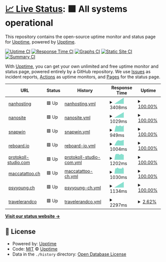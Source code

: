 # [📈 Live Status](https://demo.upptime.js.org): <!--live status--> **🟩 All systems operational**

This repository contains the open-source uptime monitor and status page for [Upptime](https://upptime.js.org), powered by [Upptime](https://github.com/upptime/upptime).

[![Uptime CI](https://github.com/ishydo/nanhosting/monitoring/workflows/Uptime%20CI/badge.svg)](https://github.com/ishydo/nanhosting/monitoring/actions?query=workflow%3A%22Uptime+CI%22)
[![Response Time CI](https://github.com/ishydo/nanhosting/monitoring/workflows/Response%20Time%20CI/badge.svg)](https://github.com/ishydo/nanhosting/monitoring/actions?query=workflow%3A%22Response+Time+CI%22)
[![Graphs CI](https://github.com/ishydo/nanhosting/monitoring/workflows/Graphs%20CI/badge.svg)](https://github.com/ishydo/nanhosting/monitoring/actions?query=workflow%3A%22Graphs+CI%22)
[![Static Site CI](https://github.com/ishydo/nanhosting/monitoring/workflows/Static%20Site%20CI/badge.svg)](https://github.com/ishydo/nanhosting/monitoring/actions?query=workflow%3A%22Static+Site+CI%22)
[![Summary CI](https://github.com/ishydo/nanhosting/monitoring/workflows/Summary%20CI/badge.svg)](https://github.com/ishydo/nanhosting/monitoring/actions?query=workflow%3A%22Summary+CI%22)

With [Upptime](https://upptime.js.org), you can get your own unlimited and free uptime monitor and status page, powered entirely by a GitHub repository. We use [Issues](https://github.com/upptime/upptime/issues) as incident reports, [Actions](https://github.com/ishydo/nanhosting/monitoring/actions) as uptime monitors, and [Pages](https://demo.upptime.js.org) for the status page.

<!--start: status pages-->
<!-- This summary is generated by Upptime (https://github.com/upptime/upptime) -->
<!-- Do not edit this manually, your changes will be overwritten -->
<!-- prettier-ignore -->
| URL | Status | History | Response Time | Uptime |
| --- | ------ | ------- | ------------- | ------ |
| <img alt="" src="https://favicons.githubusercontent.com/nanhosting.ch" height="13"> [nanhosting](https://nanhosting.ch) | 🟩 Up | [nanhosting.yml](https://github.com/nanhosting/monitoring/commits/HEAD/history/nanhosting.yml) | <details><summary><img alt="Response time graph" src="./graphs/nanhosting/response-time-week.png" height="20"> 3408ms</summary><br><a href="https://status.nanhosting.ch/history/nanhosting"><img alt="Response time 3408" src="https://img.shields.io/endpoint?url=https%3A%2F%2Fraw.githubusercontent.com%2Fnanhosting%2Fmonitoring%2FHEAD%2Fapi%2Fnanhosting%2Fresponse-time.json"></a><br><a href="https://status.nanhosting.ch/history/nanhosting"><img alt="24-hour response time 3408" src="https://img.shields.io/endpoint?url=https%3A%2F%2Fraw.githubusercontent.com%2Fnanhosting%2Fmonitoring%2FHEAD%2Fapi%2Fnanhosting%2Fresponse-time-day.json"></a><br><a href="https://status.nanhosting.ch/history/nanhosting"><img alt="7-day response time 3408" src="https://img.shields.io/endpoint?url=https%3A%2F%2Fraw.githubusercontent.com%2Fnanhosting%2Fmonitoring%2FHEAD%2Fapi%2Fnanhosting%2Fresponse-time-week.json"></a><br><a href="https://status.nanhosting.ch/history/nanhosting"><img alt="30-day response time 3408" src="https://img.shields.io/endpoint?url=https%3A%2F%2Fraw.githubusercontent.com%2Fnanhosting%2Fmonitoring%2FHEAD%2Fapi%2Fnanhosting%2Fresponse-time-month.json"></a><br><a href="https://status.nanhosting.ch/history/nanhosting"><img alt="1-year response time 3408" src="https://img.shields.io/endpoint?url=https%3A%2F%2Fraw.githubusercontent.com%2Fnanhosting%2Fmonitoring%2FHEAD%2Fapi%2Fnanhosting%2Fresponse-time-year.json"></a></details> | <details><summary><a href="https://status.nanhosting.ch/history/nanhosting">100.00%</a></summary><a href="https://status.nanhosting.ch/history/nanhosting"><img alt="All-time uptime 100.00%" src="https://img.shields.io/endpoint?url=https%3A%2F%2Fraw.githubusercontent.com%2Fnanhosting%2Fmonitoring%2FHEAD%2Fapi%2Fnanhosting%2Fuptime.json"></a><br><a href="https://status.nanhosting.ch/history/nanhosting"><img alt="24-hour uptime 100.00%" src="https://img.shields.io/endpoint?url=https%3A%2F%2Fraw.githubusercontent.com%2Fnanhosting%2Fmonitoring%2FHEAD%2Fapi%2Fnanhosting%2Fuptime-day.json"></a><br><a href="https://status.nanhosting.ch/history/nanhosting"><img alt="7-day uptime 100.00%" src="https://img.shields.io/endpoint?url=https%3A%2F%2Fraw.githubusercontent.com%2Fnanhosting%2Fmonitoring%2FHEAD%2Fapi%2Fnanhosting%2Fuptime-week.json"></a><br><a href="https://status.nanhosting.ch/history/nanhosting"><img alt="30-day uptime 100.00%" src="https://img.shields.io/endpoint?url=https%3A%2F%2Fraw.githubusercontent.com%2Fnanhosting%2Fmonitoring%2FHEAD%2Fapi%2Fnanhosting%2Fuptime-month.json"></a><br><a href="https://status.nanhosting.ch/history/nanhosting"><img alt="1-year uptime 100.00%" src="https://img.shields.io/endpoint?url=https%3A%2F%2Fraw.githubusercontent.com%2Fnanhosting%2Fmonitoring%2FHEAD%2Fapi%2Fnanhosting%2Fuptime-year.json"></a></details>
| <img alt="" src="https://favicons.githubusercontent.com/nanosite.ch" height="13"> [nanosite](https://nanosite.ch) | 🟩 Up | [nanosite.yml](https://github.com/nanhosting/monitoring/commits/HEAD/history/nanosite.yml) | <details><summary><img alt="Response time graph" src="./graphs/nanosite/response-time-week.png" height="20"> 1029ms</summary><br><a href="https://status.nanhosting.ch/history/nanosite"><img alt="Response time 1029" src="https://img.shields.io/endpoint?url=https%3A%2F%2Fraw.githubusercontent.com%2Fnanhosting%2Fmonitoring%2FHEAD%2Fapi%2Fnanosite%2Fresponse-time.json"></a><br><a href="https://status.nanhosting.ch/history/nanosite"><img alt="24-hour response time 1029" src="https://img.shields.io/endpoint?url=https%3A%2F%2Fraw.githubusercontent.com%2Fnanhosting%2Fmonitoring%2FHEAD%2Fapi%2Fnanosite%2Fresponse-time-day.json"></a><br><a href="https://status.nanhosting.ch/history/nanosite"><img alt="7-day response time 1029" src="https://img.shields.io/endpoint?url=https%3A%2F%2Fraw.githubusercontent.com%2Fnanhosting%2Fmonitoring%2FHEAD%2Fapi%2Fnanosite%2Fresponse-time-week.json"></a><br><a href="https://status.nanhosting.ch/history/nanosite"><img alt="30-day response time 1029" src="https://img.shields.io/endpoint?url=https%3A%2F%2Fraw.githubusercontent.com%2Fnanhosting%2Fmonitoring%2FHEAD%2Fapi%2Fnanosite%2Fresponse-time-month.json"></a><br><a href="https://status.nanhosting.ch/history/nanosite"><img alt="1-year response time 1029" src="https://img.shields.io/endpoint?url=https%3A%2F%2Fraw.githubusercontent.com%2Fnanhosting%2Fmonitoring%2FHEAD%2Fapi%2Fnanosite%2Fresponse-time-year.json"></a></details> | <details><summary><a href="https://status.nanhosting.ch/history/nanosite">100.00%</a></summary><a href="https://status.nanhosting.ch/history/nanosite"><img alt="All-time uptime 100.00%" src="https://img.shields.io/endpoint?url=https%3A%2F%2Fraw.githubusercontent.com%2Fnanhosting%2Fmonitoring%2FHEAD%2Fapi%2Fnanosite%2Fuptime.json"></a><br><a href="https://status.nanhosting.ch/history/nanosite"><img alt="24-hour uptime 100.00%" src="https://img.shields.io/endpoint?url=https%3A%2F%2Fraw.githubusercontent.com%2Fnanhosting%2Fmonitoring%2FHEAD%2Fapi%2Fnanosite%2Fuptime-day.json"></a><br><a href="https://status.nanhosting.ch/history/nanosite"><img alt="7-day uptime 100.00%" src="https://img.shields.io/endpoint?url=https%3A%2F%2Fraw.githubusercontent.com%2Fnanhosting%2Fmonitoring%2FHEAD%2Fapi%2Fnanosite%2Fuptime-week.json"></a><br><a href="https://status.nanhosting.ch/history/nanosite"><img alt="30-day uptime 100.00%" src="https://img.shields.io/endpoint?url=https%3A%2F%2Fraw.githubusercontent.com%2Fnanhosting%2Fmonitoring%2FHEAD%2Fapi%2Fnanosite%2Fuptime-month.json"></a><br><a href="https://status.nanhosting.ch/history/nanosite"><img alt="1-year uptime 100.00%" src="https://img.shields.io/endpoint?url=https%3A%2F%2Fraw.githubusercontent.com%2Fnanhosting%2Fmonitoring%2FHEAD%2Fapi%2Fnanosite%2Fuptime-year.json"></a></details>
| <img alt="" src="https://favicons.githubusercontent.com/snapwin.it" height="13"> [snapwin](https://snapwin.it) | 🟩 Up | [snapwin.yml](https://github.com/nanhosting/monitoring/commits/HEAD/history/snapwin.yml) | <details><summary><img alt="Response time graph" src="./graphs/snapwin/response-time-week.png" height="20"> 949ms</summary><br><a href="https://status.nanhosting.ch/history/snapwin"><img alt="Response time 949" src="https://img.shields.io/endpoint?url=https%3A%2F%2Fraw.githubusercontent.com%2Fnanhosting%2Fmonitoring%2FHEAD%2Fapi%2Fsnapwin%2Fresponse-time.json"></a><br><a href="https://status.nanhosting.ch/history/snapwin"><img alt="24-hour response time 949" src="https://img.shields.io/endpoint?url=https%3A%2F%2Fraw.githubusercontent.com%2Fnanhosting%2Fmonitoring%2FHEAD%2Fapi%2Fsnapwin%2Fresponse-time-day.json"></a><br><a href="https://status.nanhosting.ch/history/snapwin"><img alt="7-day response time 949" src="https://img.shields.io/endpoint?url=https%3A%2F%2Fraw.githubusercontent.com%2Fnanhosting%2Fmonitoring%2FHEAD%2Fapi%2Fsnapwin%2Fresponse-time-week.json"></a><br><a href="https://status.nanhosting.ch/history/snapwin"><img alt="30-day response time 949" src="https://img.shields.io/endpoint?url=https%3A%2F%2Fraw.githubusercontent.com%2Fnanhosting%2Fmonitoring%2FHEAD%2Fapi%2Fsnapwin%2Fresponse-time-month.json"></a><br><a href="https://status.nanhosting.ch/history/snapwin"><img alt="1-year response time 949" src="https://img.shields.io/endpoint?url=https%3A%2F%2Fraw.githubusercontent.com%2Fnanhosting%2Fmonitoring%2FHEAD%2Fapi%2Fsnapwin%2Fresponse-time-year.json"></a></details> | <details><summary><a href="https://status.nanhosting.ch/history/snapwin">100.00%</a></summary><a href="https://status.nanhosting.ch/history/snapwin"><img alt="All-time uptime 100.00%" src="https://img.shields.io/endpoint?url=https%3A%2F%2Fraw.githubusercontent.com%2Fnanhosting%2Fmonitoring%2FHEAD%2Fapi%2Fsnapwin%2Fuptime.json"></a><br><a href="https://status.nanhosting.ch/history/snapwin"><img alt="24-hour uptime 100.00%" src="https://img.shields.io/endpoint?url=https%3A%2F%2Fraw.githubusercontent.com%2Fnanhosting%2Fmonitoring%2FHEAD%2Fapi%2Fsnapwin%2Fuptime-day.json"></a><br><a href="https://status.nanhosting.ch/history/snapwin"><img alt="7-day uptime 100.00%" src="https://img.shields.io/endpoint?url=https%3A%2F%2Fraw.githubusercontent.com%2Fnanhosting%2Fmonitoring%2FHEAD%2Fapi%2Fsnapwin%2Fuptime-week.json"></a><br><a href="https://status.nanhosting.ch/history/snapwin"><img alt="30-day uptime 100.00%" src="https://img.shields.io/endpoint?url=https%3A%2F%2Fraw.githubusercontent.com%2Fnanhosting%2Fmonitoring%2FHEAD%2Fapi%2Fsnapwin%2Fuptime-month.json"></a><br><a href="https://status.nanhosting.ch/history/snapwin"><img alt="1-year uptime 100.00%" src="https://img.shields.io/endpoint?url=https%3A%2F%2Fraw.githubusercontent.com%2Fnanhosting%2Fmonitoring%2FHEAD%2Fapi%2Fsnapwin%2Fuptime-year.json"></a></details>
| <img alt="" src="https://favicons.githubusercontent.com/reboard.io" height="13"> [reboard.io](https://reboard.io) | 🟩 Up | [reboard-io.yml](https://github.com/nanhosting/monitoring/commits/HEAD/history/reboard-io.yml) | <details><summary><img alt="Response time graph" src="./graphs/reboard-io/response-time-week.png" height="20"> 1004ms</summary><br><a href="https://status.nanhosting.ch/history/reboard-io"><img alt="Response time 1004" src="https://img.shields.io/endpoint?url=https%3A%2F%2Fraw.githubusercontent.com%2Fnanhosting%2Fmonitoring%2FHEAD%2Fapi%2Freboard-io%2Fresponse-time.json"></a><br><a href="https://status.nanhosting.ch/history/reboard-io"><img alt="24-hour response time 1004" src="https://img.shields.io/endpoint?url=https%3A%2F%2Fraw.githubusercontent.com%2Fnanhosting%2Fmonitoring%2FHEAD%2Fapi%2Freboard-io%2Fresponse-time-day.json"></a><br><a href="https://status.nanhosting.ch/history/reboard-io"><img alt="7-day response time 1004" src="https://img.shields.io/endpoint?url=https%3A%2F%2Fraw.githubusercontent.com%2Fnanhosting%2Fmonitoring%2FHEAD%2Fapi%2Freboard-io%2Fresponse-time-week.json"></a><br><a href="https://status.nanhosting.ch/history/reboard-io"><img alt="30-day response time 1004" src="https://img.shields.io/endpoint?url=https%3A%2F%2Fraw.githubusercontent.com%2Fnanhosting%2Fmonitoring%2FHEAD%2Fapi%2Freboard-io%2Fresponse-time-month.json"></a><br><a href="https://status.nanhosting.ch/history/reboard-io"><img alt="1-year response time 1004" src="https://img.shields.io/endpoint?url=https%3A%2F%2Fraw.githubusercontent.com%2Fnanhosting%2Fmonitoring%2FHEAD%2Fapi%2Freboard-io%2Fresponse-time-year.json"></a></details> | <details><summary><a href="https://status.nanhosting.ch/history/reboard-io">100.00%</a></summary><a href="https://status.nanhosting.ch/history/reboard-io"><img alt="All-time uptime 100.00%" src="https://img.shields.io/endpoint?url=https%3A%2F%2Fraw.githubusercontent.com%2Fnanhosting%2Fmonitoring%2FHEAD%2Fapi%2Freboard-io%2Fuptime.json"></a><br><a href="https://status.nanhosting.ch/history/reboard-io"><img alt="24-hour uptime 100.00%" src="https://img.shields.io/endpoint?url=https%3A%2F%2Fraw.githubusercontent.com%2Fnanhosting%2Fmonitoring%2FHEAD%2Fapi%2Freboard-io%2Fuptime-day.json"></a><br><a href="https://status.nanhosting.ch/history/reboard-io"><img alt="7-day uptime 100.00%" src="https://img.shields.io/endpoint?url=https%3A%2F%2Fraw.githubusercontent.com%2Fnanhosting%2Fmonitoring%2FHEAD%2Fapi%2Freboard-io%2Fuptime-week.json"></a><br><a href="https://status.nanhosting.ch/history/reboard-io"><img alt="30-day uptime 100.00%" src="https://img.shields.io/endpoint?url=https%3A%2F%2Fraw.githubusercontent.com%2Fnanhosting%2Fmonitoring%2FHEAD%2Fapi%2Freboard-io%2Fuptime-month.json"></a><br><a href="https://status.nanhosting.ch/history/reboard-io"><img alt="1-year uptime 100.00%" src="https://img.shields.io/endpoint?url=https%3A%2F%2Fraw.githubusercontent.com%2Fnanhosting%2Fmonitoring%2FHEAD%2Fapi%2Freboard-io%2Fuptime-year.json"></a></details>
| <img alt="" src="https://favicons.githubusercontent.com/protokoll-studio.com" height="13"> [protokoll-studio.com](https://protokoll-studio.com) | 🟩 Up | [protokoll-studio-com.yml](https://github.com/nanhosting/monitoring/commits/HEAD/history/protokoll-studio-com.yml) | <details><summary><img alt="Response time graph" src="./graphs/protokoll-studio-com/response-time-week.png" height="20"> 1202ms</summary><br><a href="https://status.nanhosting.ch/history/protokoll-studio-com"><img alt="Response time 1202" src="https://img.shields.io/endpoint?url=https%3A%2F%2Fraw.githubusercontent.com%2Fnanhosting%2Fmonitoring%2FHEAD%2Fapi%2Fprotokoll-studio-com%2Fresponse-time.json"></a><br><a href="https://status.nanhosting.ch/history/protokoll-studio-com"><img alt="24-hour response time 1202" src="https://img.shields.io/endpoint?url=https%3A%2F%2Fraw.githubusercontent.com%2Fnanhosting%2Fmonitoring%2FHEAD%2Fapi%2Fprotokoll-studio-com%2Fresponse-time-day.json"></a><br><a href="https://status.nanhosting.ch/history/protokoll-studio-com"><img alt="7-day response time 1202" src="https://img.shields.io/endpoint?url=https%3A%2F%2Fraw.githubusercontent.com%2Fnanhosting%2Fmonitoring%2FHEAD%2Fapi%2Fprotokoll-studio-com%2Fresponse-time-week.json"></a><br><a href="https://status.nanhosting.ch/history/protokoll-studio-com"><img alt="30-day response time 1202" src="https://img.shields.io/endpoint?url=https%3A%2F%2Fraw.githubusercontent.com%2Fnanhosting%2Fmonitoring%2FHEAD%2Fapi%2Fprotokoll-studio-com%2Fresponse-time-month.json"></a><br><a href="https://status.nanhosting.ch/history/protokoll-studio-com"><img alt="1-year response time 1202" src="https://img.shields.io/endpoint?url=https%3A%2F%2Fraw.githubusercontent.com%2Fnanhosting%2Fmonitoring%2FHEAD%2Fapi%2Fprotokoll-studio-com%2Fresponse-time-year.json"></a></details> | <details><summary><a href="https://status.nanhosting.ch/history/protokoll-studio-com">100.00%</a></summary><a href="https://status.nanhosting.ch/history/protokoll-studio-com"><img alt="All-time uptime 100.00%" src="https://img.shields.io/endpoint?url=https%3A%2F%2Fraw.githubusercontent.com%2Fnanhosting%2Fmonitoring%2FHEAD%2Fapi%2Fprotokoll-studio-com%2Fuptime.json"></a><br><a href="https://status.nanhosting.ch/history/protokoll-studio-com"><img alt="24-hour uptime 100.00%" src="https://img.shields.io/endpoint?url=https%3A%2F%2Fraw.githubusercontent.com%2Fnanhosting%2Fmonitoring%2FHEAD%2Fapi%2Fprotokoll-studio-com%2Fuptime-day.json"></a><br><a href="https://status.nanhosting.ch/history/protokoll-studio-com"><img alt="7-day uptime 100.00%" src="https://img.shields.io/endpoint?url=https%3A%2F%2Fraw.githubusercontent.com%2Fnanhosting%2Fmonitoring%2FHEAD%2Fapi%2Fprotokoll-studio-com%2Fuptime-week.json"></a><br><a href="https://status.nanhosting.ch/history/protokoll-studio-com"><img alt="30-day uptime 100.00%" src="https://img.shields.io/endpoint?url=https%3A%2F%2Fraw.githubusercontent.com%2Fnanhosting%2Fmonitoring%2FHEAD%2Fapi%2Fprotokoll-studio-com%2Fuptime-month.json"></a><br><a href="https://status.nanhosting.ch/history/protokoll-studio-com"><img alt="1-year uptime 100.00%" src="https://img.shields.io/endpoint?url=https%3A%2F%2Fraw.githubusercontent.com%2Fnanhosting%2Fmonitoring%2FHEAD%2Fapi%2Fprotokoll-studio-com%2Fuptime-year.json"></a></details>
| <img alt="" src="https://favicons.githubusercontent.com/maccatattoo.ch" height="13"> [maccatattoo.ch](https://maccatattoo.ch) | 🟩 Up | [maccatattoo-ch.yml](https://github.com/nanhosting/monitoring/commits/HEAD/history/maccatattoo-ch.yml) | <details><summary><img alt="Response time graph" src="./graphs/maccatattoo-ch/response-time-week.png" height="20"> 1030ms</summary><br><a href="https://status.nanhosting.ch/history/maccatattoo-ch"><img alt="Response time 1030" src="https://img.shields.io/endpoint?url=https%3A%2F%2Fraw.githubusercontent.com%2Fnanhosting%2Fmonitoring%2FHEAD%2Fapi%2Fmaccatattoo-ch%2Fresponse-time.json"></a><br><a href="https://status.nanhosting.ch/history/maccatattoo-ch"><img alt="24-hour response time 1030" src="https://img.shields.io/endpoint?url=https%3A%2F%2Fraw.githubusercontent.com%2Fnanhosting%2Fmonitoring%2FHEAD%2Fapi%2Fmaccatattoo-ch%2Fresponse-time-day.json"></a><br><a href="https://status.nanhosting.ch/history/maccatattoo-ch"><img alt="7-day response time 1030" src="https://img.shields.io/endpoint?url=https%3A%2F%2Fraw.githubusercontent.com%2Fnanhosting%2Fmonitoring%2FHEAD%2Fapi%2Fmaccatattoo-ch%2Fresponse-time-week.json"></a><br><a href="https://status.nanhosting.ch/history/maccatattoo-ch"><img alt="30-day response time 1030" src="https://img.shields.io/endpoint?url=https%3A%2F%2Fraw.githubusercontent.com%2Fnanhosting%2Fmonitoring%2FHEAD%2Fapi%2Fmaccatattoo-ch%2Fresponse-time-month.json"></a><br><a href="https://status.nanhosting.ch/history/maccatattoo-ch"><img alt="1-year response time 1030" src="https://img.shields.io/endpoint?url=https%3A%2F%2Fraw.githubusercontent.com%2Fnanhosting%2Fmonitoring%2FHEAD%2Fapi%2Fmaccatattoo-ch%2Fresponse-time-year.json"></a></details> | <details><summary><a href="https://status.nanhosting.ch/history/maccatattoo-ch">100.00%</a></summary><a href="https://status.nanhosting.ch/history/maccatattoo-ch"><img alt="All-time uptime 100.00%" src="https://img.shields.io/endpoint?url=https%3A%2F%2Fraw.githubusercontent.com%2Fnanhosting%2Fmonitoring%2FHEAD%2Fapi%2Fmaccatattoo-ch%2Fuptime.json"></a><br><a href="https://status.nanhosting.ch/history/maccatattoo-ch"><img alt="24-hour uptime 100.00%" src="https://img.shields.io/endpoint?url=https%3A%2F%2Fraw.githubusercontent.com%2Fnanhosting%2Fmonitoring%2FHEAD%2Fapi%2Fmaccatattoo-ch%2Fuptime-day.json"></a><br><a href="https://status.nanhosting.ch/history/maccatattoo-ch"><img alt="7-day uptime 100.00%" src="https://img.shields.io/endpoint?url=https%3A%2F%2Fraw.githubusercontent.com%2Fnanhosting%2Fmonitoring%2FHEAD%2Fapi%2Fmaccatattoo-ch%2Fuptime-week.json"></a><br><a href="https://status.nanhosting.ch/history/maccatattoo-ch"><img alt="30-day uptime 100.00%" src="https://img.shields.io/endpoint?url=https%3A%2F%2Fraw.githubusercontent.com%2Fnanhosting%2Fmonitoring%2FHEAD%2Fapi%2Fmaccatattoo-ch%2Fuptime-month.json"></a><br><a href="https://status.nanhosting.ch/history/maccatattoo-ch"><img alt="1-year uptime 100.00%" src="https://img.shields.io/endpoint?url=https%3A%2F%2Fraw.githubusercontent.com%2Fnanhosting%2Fmonitoring%2FHEAD%2Fapi%2Fmaccatattoo-ch%2Fuptime-year.json"></a></details>
| <img alt="" src="https://favicons.githubusercontent.com/psyyoung.ch" height="13"> [psyyoung.ch](https://psyyoung.ch) | 🟩 Up | [psyyoung-ch.yml](https://github.com/nanhosting/monitoring/commits/HEAD/history/psyyoung-ch.yml) | <details><summary><img alt="Response time graph" src="./graphs/psyyoung-ch/response-time-week.png" height="20"> 1134ms</summary><br><a href="https://status.nanhosting.ch/history/psyyoung-ch"><img alt="Response time 1134" src="https://img.shields.io/endpoint?url=https%3A%2F%2Fraw.githubusercontent.com%2Fnanhosting%2Fmonitoring%2FHEAD%2Fapi%2Fpsyyoung-ch%2Fresponse-time.json"></a><br><a href="https://status.nanhosting.ch/history/psyyoung-ch"><img alt="24-hour response time 1134" src="https://img.shields.io/endpoint?url=https%3A%2F%2Fraw.githubusercontent.com%2Fnanhosting%2Fmonitoring%2FHEAD%2Fapi%2Fpsyyoung-ch%2Fresponse-time-day.json"></a><br><a href="https://status.nanhosting.ch/history/psyyoung-ch"><img alt="7-day response time 1134" src="https://img.shields.io/endpoint?url=https%3A%2F%2Fraw.githubusercontent.com%2Fnanhosting%2Fmonitoring%2FHEAD%2Fapi%2Fpsyyoung-ch%2Fresponse-time-week.json"></a><br><a href="https://status.nanhosting.ch/history/psyyoung-ch"><img alt="30-day response time 1134" src="https://img.shields.io/endpoint?url=https%3A%2F%2Fraw.githubusercontent.com%2Fnanhosting%2Fmonitoring%2FHEAD%2Fapi%2Fpsyyoung-ch%2Fresponse-time-month.json"></a><br><a href="https://status.nanhosting.ch/history/psyyoung-ch"><img alt="1-year response time 1134" src="https://img.shields.io/endpoint?url=https%3A%2F%2Fraw.githubusercontent.com%2Fnanhosting%2Fmonitoring%2FHEAD%2Fapi%2Fpsyyoung-ch%2Fresponse-time-year.json"></a></details> | <details><summary><a href="https://status.nanhosting.ch/history/psyyoung-ch">100.00%</a></summary><a href="https://status.nanhosting.ch/history/psyyoung-ch"><img alt="All-time uptime 100.00%" src="https://img.shields.io/endpoint?url=https%3A%2F%2Fraw.githubusercontent.com%2Fnanhosting%2Fmonitoring%2FHEAD%2Fapi%2Fpsyyoung-ch%2Fuptime.json"></a><br><a href="https://status.nanhosting.ch/history/psyyoung-ch"><img alt="24-hour uptime 100.00%" src="https://img.shields.io/endpoint?url=https%3A%2F%2Fraw.githubusercontent.com%2Fnanhosting%2Fmonitoring%2FHEAD%2Fapi%2Fpsyyoung-ch%2Fuptime-day.json"></a><br><a href="https://status.nanhosting.ch/history/psyyoung-ch"><img alt="7-day uptime 100.00%" src="https://img.shields.io/endpoint?url=https%3A%2F%2Fraw.githubusercontent.com%2Fnanhosting%2Fmonitoring%2FHEAD%2Fapi%2Fpsyyoung-ch%2Fuptime-week.json"></a><br><a href="https://status.nanhosting.ch/history/psyyoung-ch"><img alt="30-day uptime 100.00%" src="https://img.shields.io/endpoint?url=https%3A%2F%2Fraw.githubusercontent.com%2Fnanhosting%2Fmonitoring%2FHEAD%2Fapi%2Fpsyyoung-ch%2Fuptime-month.json"></a><br><a href="https://status.nanhosting.ch/history/psyyoung-ch"><img alt="1-year uptime 100.00%" src="https://img.shields.io/endpoint?url=https%3A%2F%2Fraw.githubusercontent.com%2Fnanhosting%2Fmonitoring%2FHEAD%2Fapi%2Fpsyyoung-ch%2Fuptime-year.json"></a></details>
| <img alt="" src="https://favicons.githubusercontent.com/travelerandco.ch" height="13"> [travelerandco](https://travelerandco.ch) | 🟩 Up | [travelerandco.yml](https://github.com/nanhosting/monitoring/commits/HEAD/history/travelerandco.yml) | <details><summary><img alt="Response time graph" src="./graphs/travelerandco/response-time-week.png" height="20"> 2297ms</summary><br><a href="https://status.nanhosting.ch/history/travelerandco"><img alt="Response time 2297" src="https://img.shields.io/endpoint?url=https%3A%2F%2Fraw.githubusercontent.com%2Fnanhosting%2Fmonitoring%2FHEAD%2Fapi%2Ftravelerandco%2Fresponse-time.json"></a><br><a href="https://status.nanhosting.ch/history/travelerandco"><img alt="24-hour response time 2297" src="https://img.shields.io/endpoint?url=https%3A%2F%2Fraw.githubusercontent.com%2Fnanhosting%2Fmonitoring%2FHEAD%2Fapi%2Ftravelerandco%2Fresponse-time-day.json"></a><br><a href="https://status.nanhosting.ch/history/travelerandco"><img alt="7-day response time 2297" src="https://img.shields.io/endpoint?url=https%3A%2F%2Fraw.githubusercontent.com%2Fnanhosting%2Fmonitoring%2FHEAD%2Fapi%2Ftravelerandco%2Fresponse-time-week.json"></a><br><a href="https://status.nanhosting.ch/history/travelerandco"><img alt="30-day response time 2297" src="https://img.shields.io/endpoint?url=https%3A%2F%2Fraw.githubusercontent.com%2Fnanhosting%2Fmonitoring%2FHEAD%2Fapi%2Ftravelerandco%2Fresponse-time-month.json"></a><br><a href="https://status.nanhosting.ch/history/travelerandco"><img alt="1-year response time 2297" src="https://img.shields.io/endpoint?url=https%3A%2F%2Fraw.githubusercontent.com%2Fnanhosting%2Fmonitoring%2FHEAD%2Fapi%2Ftravelerandco%2Fresponse-time-year.json"></a></details> | <details><summary><a href="https://status.nanhosting.ch/history/travelerandco">2.62%</a></summary><a href="https://status.nanhosting.ch/history/travelerandco"><img alt="All-time uptime 2.62%" src="https://img.shields.io/endpoint?url=https%3A%2F%2Fraw.githubusercontent.com%2Fnanhosting%2Fmonitoring%2FHEAD%2Fapi%2Ftravelerandco%2Fuptime.json"></a><br><a href="https://status.nanhosting.ch/history/travelerandco"><img alt="24-hour uptime 2.62%" src="https://img.shields.io/endpoint?url=https%3A%2F%2Fraw.githubusercontent.com%2Fnanhosting%2Fmonitoring%2FHEAD%2Fapi%2Ftravelerandco%2Fuptime-day.json"></a><br><a href="https://status.nanhosting.ch/history/travelerandco"><img alt="7-day uptime 2.62%" src="https://img.shields.io/endpoint?url=https%3A%2F%2Fraw.githubusercontent.com%2Fnanhosting%2Fmonitoring%2FHEAD%2Fapi%2Ftravelerandco%2Fuptime-week.json"></a><br><a href="https://status.nanhosting.ch/history/travelerandco"><img alt="30-day uptime 2.62%" src="https://img.shields.io/endpoint?url=https%3A%2F%2Fraw.githubusercontent.com%2Fnanhosting%2Fmonitoring%2FHEAD%2Fapi%2Ftravelerandco%2Fuptime-month.json"></a><br><a href="https://status.nanhosting.ch/history/travelerandco"><img alt="1-year uptime 2.62%" src="https://img.shields.io/endpoint?url=https%3A%2F%2Fraw.githubusercontent.com%2Fnanhosting%2Fmonitoring%2FHEAD%2Fapi%2Ftravelerandco%2Fuptime-year.json"></a></details>

<!--end: status pages-->

[**Visit our status website →**](https://demo.upptime.js.org)

## 📄 License

- Powered by: [Upptime](https://github.com/upptime/upptime)
- Code: [MIT](./LICENSE) © [Upptime](https://upptime.js.org)
- Data in the `./history` directory: [Open Database License](https://opendatacommons.org/licenses/odbl/1-0/)
